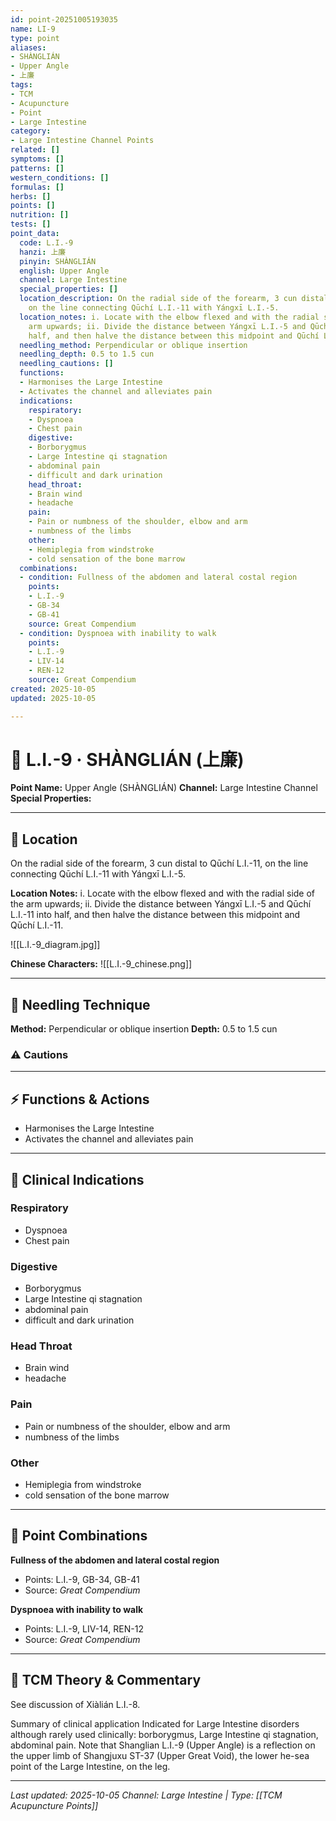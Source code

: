 ```yaml
---
id: point-20251005193035
name: LI-9
type: point
aliases:
- SHÀNGLIÁN
- Upper Angle
- 上廉
tags:
- TCM
- Acupuncture
- Point
- Large Intestine
category:
- Large Intestine Channel Points
related: []
symptoms: []
patterns: []
western_conditions: []
formulas: []
herbs: []
points: []
nutrition: []
tests: []
point_data:
  code: L.I.-9
  hanzi: 上廉
  pinyin: SHÀNGLIÁN
  english: Upper Angle
  channel: Large Intestine
  special_properties: []
  location_description: On the radial side of the forearm, 3 cun distal to Qūchí L.I.-11,
    on the line connecting Qūchí L.I.-11 with Yángxī L.I.-5.
  location_notes: i. Locate with the elbow flexed and with the radial side of the
    arm upwards; ii. Divide the distance between Yángxī L.I.-5 and Qūchí L.I.-11 into
    half, and then halve the distance between this midpoint and Qūchí L.I.-11.
  needling_method: Perpendicular or oblique insertion
  needling_depth: 0.5 to 1.5 cun
  needling_cautions: []
  functions:
  - Harmonises the Large Intestine
  - Activates the channel and alleviates pain
  indications:
    respiratory:
    - Dyspnoea
    - Chest pain
    digestive:
    - Borborygmus
    - Large Intestine qi stagnation
    - abdominal pain
    - difficult and dark urination
    head_throat:
    - Brain wind
    - headache
    pain:
    - Pain or numbness of the shoulder, elbow and arm
    - numbness of the limbs
    other:
    - Hemiplegia from windstroke
    - cold sensation of the bone marrow
  combinations:
  - condition: Fullness of the abdomen and lateral costal region
    points:
    - L.I.-9
    - GB-34
    - GB-41
    source: Great Compendium
  - condition: Dyspnoea with inability to walk
    points:
    - L.I.-9
    - LIV-14
    - REN-12
    source: Great Compendium
created: 2025-10-05
updated: 2025-10-05

---
```


# 📍 L.I.-9 · SHÀNGLIÁN (上廉)

**Point Name:** Upper Angle (SHÀNGLIÁN)
**Channel:** Large Intestine Channel
**Special Properties:** 

---

## 📍 Location

On the radial side of the forearm, 3 cun distal to Qūchí L.I.-11, on the line connecting Qūchí L.I.-11 with Yángxī L.I.-5.

**Location Notes:**
i. Locate with the elbow flexed and with the radial side of the arm upwards; ii. Divide the distance between Yángxī L.I.-5 and Qūchí L.I.-11 into half, and then halve the distance between this midpoint and Qūchí L.I.-11.

![[L.I.-9_diagram.jpg]]

**Chinese Characters:** ![[L.I.-9_chinese.png]]

---

## 🔧 Needling Technique

**Method:** Perpendicular or oblique insertion
**Depth:** 0.5 to 1.5 cun

### ⚠️ Cautions

---

## ⚡ Functions & Actions
- Harmonises the Large Intestine
- Activates the channel and alleviates pain

---

## 🎯 Clinical Indications

### Respiratory
- Dyspnoea
- Chest pain

### Digestive
- Borborygmus
- Large Intestine qi stagnation
- abdominal pain
- difficult and dark urination

### Head Throat
- Brain wind
- headache

### Pain
- Pain or numbness of the shoulder, elbow and arm
- numbness of the limbs

### Other
- Hemiplegia from windstroke
- cold sensation of the bone marrow

---

## 🔗 Point Combinations

**Fullness of the abdomen and lateral costal region**
- Points: L.I.-9, GB-34, GB-41
- Source: *Great Compendium*

**Dyspnoea with inability to walk**
- Points: L.I.-9, LIV-14, REN-12
- Source: *Great Compendium*

---

## 🧬 TCM Theory & Commentary

See discussion of Xiàlián L.I.-8.

Summary of clinical application
Indicated for Large Intestine disorders although rarely used clinically: borborygmus, Large Intestine qi stagnation, abdominal pain.
Note that Shanglian L.I.-9 (Upper Angle) is a reflection on the upper limb of Shangjuxu ST-37 (Upper Great Void), the lower he-sea point of the Large Intestine, on the leg.

---

*Last updated: 2025-10-05*
*Channel: Large Intestine | Type: [[TCM Acupuncture Points]]*
